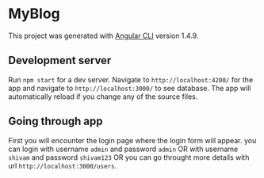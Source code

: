 # MyBlog

This project was generated with [Angular CLI](https://github.com/angular/angular-cli) version 1.4.9.

## Development server

Run `npm start` for a dev server. Navigate to `http://localhost:4200/` for the app and navigate to `http://localhost:3000/` to see database. The app will automatically reload if you change any of the source files.

## Going through app

First you will encounter the login page where the login form will appear.
you can login with username `admin` and password `admin` OR
with username `shivam` and password `shivam123` OR you can 
go throught more details with url `http://localhost:3000/users`.
